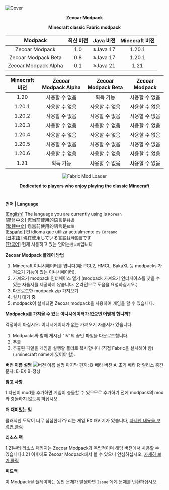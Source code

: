 ![Cover](https://github.com/ZfIxV/Zecoar-Modpack/blob/main/Zecoar%20Modpack%20-%20Header.png)
<div align="center">
  
**Zecoar Modpack**
                                  
**Minecraft classic Fabric modpack**

| Modpack | 최신 버전 | Java 버전 | Minecraft 버전 |
| :-: | :-: | :-: | :-: |
| Zecoar Modpack | 1.0 | ≥Java 17 | 1.20.1 |
| Zecoar Modpack Beta | 0.8 | ≥Java 17 | 1.20.1 |
| Zecoar Modpack Alpha | 0.1 | ≥Java 21 | 1.21 |

| Minecraft 버전 | Zecoar Modpack Alpha | Zecoar Modpack Beta | Zecoar Modpack |
| :-: | :-: | :-: | :-: |
| 1.20 | 사용할 수 없음 | 획득 가능 | 사용할 수 없음 |
| 1.20.1 | 사용할 수 없음 | 사용할 수 없음 | 사용할 수 없음 |
| 1.20.2 | 사용할 수 없음 | 사용할 수 없음 | 사용할 수 없음 |
| 1.20.3 | 사용할 수 없음 | 사용할 수 없음 | 사용할 수 없음 |
| 1.20.4 | 사용할 수 없음 | 사용할 수 없음 | 사용할 수 없음 |
| 1.20.5 | 사용할 수 없음 | 사용할 수 없음 | 사용할 수 없음 |
| 1.20.6 | 사용할 수 없음 | 사용할 수 없음 | 사용할 수 없음 |
| 1.21 | 획득 가능 | 사용할 수 없음 | 사용할 수 없음 |

<p>
    <img src="https://img.shields.io/badge/Mod%20Loader-Fabric-dbd0b4?style=flat" alt="Fabric Mod Loader" />
</p>

</div>

<div align="center">

**Dedicated to players who enjoy playing the classic Minecraft**
  
</div>

#               

**언어 | Language**

[[English]](https://github.com/ZfIxV/Zecoar-Modpack/tree/main/README.md)   The language you are currently using is `Korean`         
[[简体中文]](https://github.com/ZfIxV/Zecoar-Modpack/tree/main/README-SC.md)   您当前使用的语言是`韩语`         
[[繁體中文]](https://github.com/ZfIxV/Zecoar-Modpack/tree/main/README-TC.md)   您當前使用的語言是`韓語`         
[[Español]](https://github.com/ZfIxV/Zecoar-Modpack/tree/main/README-ES.md)   El idioma que utiliza actualmente es `Coreano`        
[[日本語]](https://github.com/ZfIxV/Zecoar-Modpack/tree/main/README-JP.md)   現在使用している言語は`韓国語`です        
[[한국어]](https://github.com/ZfIxV/Zecoar-Modpack/tree/main/README-KO.md)   현재 사용하고 있는 언어는`한국어`입니다         

**Zecoar Modpack 플레이 방법**

1. Minecraft 이니시에이터를 엽니다(예: PCL2, HMCL, BakaXL 등 modpacks 가져오기 기능이 있는 이니시에이터).
2. 가져오기 modpack 인터페이스 열기 (modpack 가져오기 인터페이스를 찾을 수 있는 자습서를 제공하지 않습니다. 온라인으로 도움을 요청하십시오.)
3. 다운로드한 modpack zip 가져오기
4. 설치 대기 중
5. modpack이 설치되면 Zecoar modpack을 사용하여 게임을 할 수 있습니다.

**Modpacks를 가져올 수 있는 이니시에이터가 없으면 어떻게 합니까?**

걱정하지 마십시오. 이니시에이터가 없는 가져오기 자습서가 있습니다.

1. Modpacks와 함께 게시된 "IV"의 끝인 파일을 다운로드합니다.
2. 추출
3. 추출된 파일을 게임을 실행할 폴더로 복사합니다 (직접 Fabric을 설치해야 함)(./minecraft name에 있어야 함).

**버전 이름 설명**
![버전 이름 설명](https://github.com/ZfIxV/Zecoar-Modpack/blob/main/EN.png)
마지막 편지:
B-베타 버전
A-초기 베타
R-릴리스
중간 문자:
E-EX
B-정상

**참고 사항**

1.<span id="ref1_en">자신이 mod를 추가하면 게임이 충돌할 수 있으므로 추가하기 전에 modpack의 mod와 충돌하지 않도록 하십시오.</span>

**더 재미있는 일**

클래식한 모닥이 너무 심심한데?우리는 게임 EX 패키지가 있습니다, [자세한 내용을 보려면 클릭](https://github.com/ZfIxV/Zecoar-Modpack-EX/tree/main/README-ES.md)

**리소스 팩**

1.21부터 리소스 패키지는 Zecoar Modpack과 독립적이며 해당 버전에서 사용할 수 있습니다.1.21 이후에도 Zecoar Modpack에서 볼 수 있으니 안심하십시오. [자세히 보기 클릭](https://github.com/ZfIxV/Zarba-Respack/tree/main/README-ES.md)

**피드백**

이 Modpack을 플레이하는 동안 문제가 발생하면 `Issue` 에게 문제를 반환하십시오.
